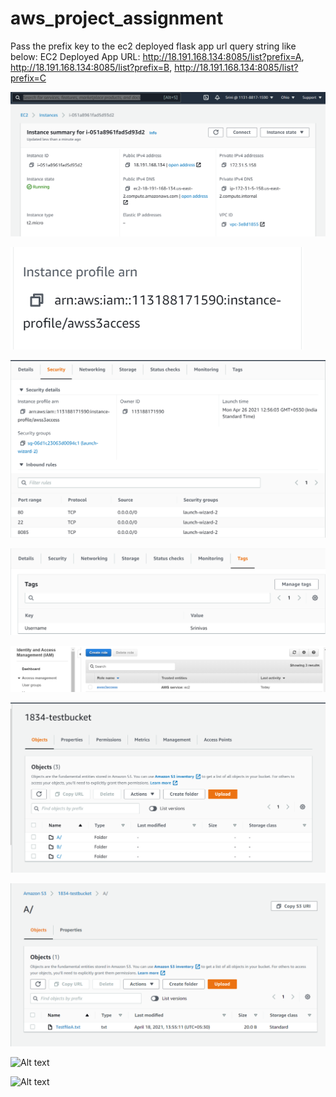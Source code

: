 # aws_project_assignment

Pass the prefix key to the ec2 deployed flask app url query string like below:
EC2 Deployed App URL: http://18.191.168.134:8085/list?prefix=A,  http://18.191.168.134:8085/list?prefix=B,  http://18.191.168.134:8085/list?prefix=C

![Alt text](Screenshots/EC2_Instance_Details.png?raw=true "EC2_Instance_Details")

![Alt text](Screenshots/EC2_Instance_IAM_Role_Details.png?raw=true "EC2_Instance_IAM_Role_Details")

![Alt text](Screenshots/EC2_Instance_Security_Port_Details.png?raw=true "EC2_Instance_Security_Port_Details")

![Alt text](Screenshots/EC2_Instance_Tag_Details.png?raw=true "EC2_Instance_Tag_Details")

![Alt text](Screenshots/IAM_role_Details.png?raw=true "IAM_Role_Details")

![Alt text](Screenshots/AWS_S3_Bucket_Details.png?raw=true "AWS_S3_Bucket_Details")

![Alt text](Screenshots/AWS_S3_Bucket_FolderA_Details.png?raw=true "AWS_S3_Bucket_FolderA_Details")

![Alt text](Screenshots/Screenshot(20).png?raw=true "IAM_User_Info")

![Alt text](Screenshots/Screenshot(21).png?raw=true "Tags_Info")

